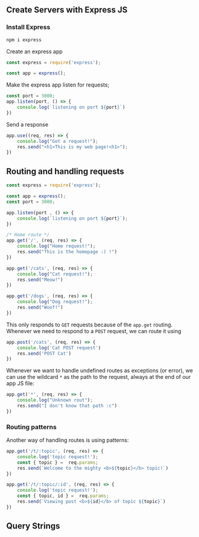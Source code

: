 ## Create Servers with Express JS

### Install Express

```sh
npm i express
```

Create an express app 

```js
const express = require('express');

const app = express();
```

Make the express app listen for requests;

```js
const port = 3000;
app.listen(port, () => {
    console.log(`listening on port ${port}`)
})
```

Send a response

```js
app.use((req, res) => {
    console.log("Got a request!");
    res.send("<h1>This is my web page!<h1>");
})
```

## Routing and handling requests

```js
const express = require('express');

const app = express();
const port = 3000;

app.listen(port , () => {
    console.log(`listening on port ${port}`);
})

/* Home route */
app.get('/', (req, res) => {
    console.log("Home request!");
    res.send("This is the homepage :) !")
})

app.get('/cats', (req, res) => {
    console.log("Cat request!");
    res.send("Meow!")
})

app.get('/dogs', (req, res) => {
    console.log("Dog request!");
    res.send("Woof!")
})
```

This only responds to `GET` requests because of the `app.get` routing. Whenever we need to respond to a `POST` request, we can route it using

```js
app.post('/cats', (req, res) => {
    console.log('Cat POST request')
    res.send('POST Cat')
})
```

Whenever we want to handle undefined routes as exceptions (or error), we can use the wildcard `*` as the path to the request, always at the end of our app JS file:

```js
app.get('*', (req, res) => {
    console.log("Unknown rout");
    res.send("I don't know that path :c")
})
```

### Routing patterns
Another way of handling routes is using patterns:

```js
app.get('/t/:topic', (req, res) => {
    console.log('topic request!');
    const { topic } =  req.params;
    res.send(`Welcome to the mighty <b>${topic}</b> topic!`)
})

app.get('/t/:topic/:id', (req, res) => {
    console.log('topic request!');
    const { topic, id } =  req.params;
    res.send(`Viewing post <b>${id}</b> of topic ${topic}`)
})
```

## Query Strings

